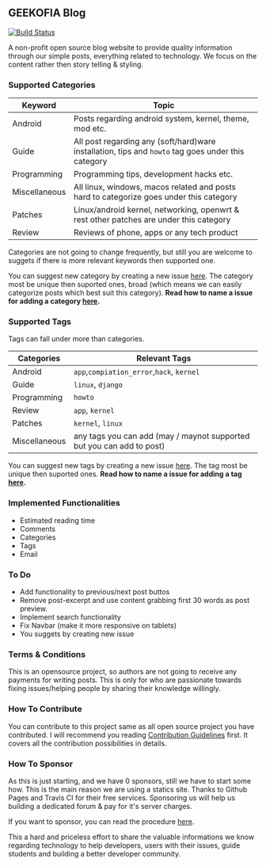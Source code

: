 ## GEEKOFIA Blog

[![Build Status](https://travis-ci.org/GEEKOFIA/blog.svg?branch=master)](https://travis-ci.org/GEEKOFIA/blog)

A non-profit open source blog website to provide quality information through our simple posts, everything related to technology. We focus on the content rather then story telling & styling.

### Supported Categories

Keyword | Topic
--------|-------------------------------------
Android | Posts regarding android system, kernel, theme, mod etc.
Guide   | All post regarding any (soft/hard)ware installation, tips and `howto` tag goes under this category
Programming | Programming tips, development hacks etc.
Miscellaneous | All linux, windows, macos related and posts hard to categorize goes under this category
Patches | Linux/android kernel, networking, openwrt & rest other patches are under this category 
Review | Reviews of phone, apps or any tech product

Categories are not going to change frequently, but still you are welcome to suggets if there is more relevant keywords then supported one.

You can suggest new category by creating a new issue [here](https://github.com/GEEKOFIA/blog/issues). The category most be unique then suported ones, broad (which means we can easily categorize posts which best suit this category). **Read how to name a issue for adding a category [here](/.github/CONTRIBUTING.md#suggesting-category).**

### Supported Tags

Tags can fall under more than categories.

Categories | Relevant Tags
-----------|-------------------------------------
Android | `app`,`compiation_error`,`hack`, `kernel`
Guide | `linux`, `django`
Programming | `howto`
Review | `app`, `kernel`
Patches | `kernel`, `linux`
Miscellaneous | any tags you can add (may / maynot supported but you can add to post)

You can suggest new tags by creating a new issue [here](https://github.com/GEEKOFIA/blog/issues). The tag most be unique then suported ones. **Read how to name a issue for adding a tag [here](.github/CONTRIBUTING.md#suggesting-tags).**

### Implemented Functionalities

- Estimated reading time
- Comments
- Categories
- Tags
- Email

### To Do
- Add functionality to previous/next post buttos
- Remove post-excerpt and use content grabbing first 30 words as post preview.
- Implement search functionality
- Fix Navbar (make it more responsive on tablets)
- You suggets by creating new issue

### Terms & Conditions

This is an opensource project, so authors are not going to receive any payments for writing posts. This is only for who are passionate towards fixing issues/helping people by sharing their knowledge willingly.

### How To Contribute

You can contribute to this project same as all open source project you have contributed. I will recommend you reading [Contribution Guidelines](.github/CONTRIBUTING.md#how-to-contribute) first. It covers all the contribution possibilities in details.

### How To Sponsor

As this is just starting, and we have 0 sponsors, still we have to start some how. This is the main reason we are using a statics site. Thanks to Github Pages and Travis CI for their free services. Sponsoring us will help us building a dedicated forum & pay for it's server charges.

If you want to sponsor, you can read the procedure [here](.github/CONTRIBUTING.md#sponsor-us).

This a hard and priceless effort to share the valuable informations we know regarding technology to help developers, users with their issues, guide students and building a better developer community.